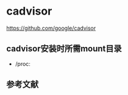 



# cadvisor
https://github.com/google/cadvisor





## cadvisor安装时所需mount目录
* /proc: 









## 参考文献


